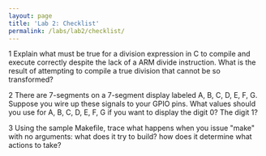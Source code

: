 ```yaml
---
layout: page
title: 'Lab 2: Checklist'
permalink: /labs/lab2/checklist/
---
```


1 Explain what must be true for a division expression in C to compile 
and execute correctly despite the lack of a ARM divide instruction. What
is the result of attempting to compile a true division that cannot be
so transformed? 

2 There are 7-segments on a 7-segment display labeled
A, B, C, D, E, F, G.
Suppose you wire up these signals to your GPIO pins.
What values should you use for
A, B, C, D, E, F, G
if you want to display the digit 0?
The digit 1?

3 Using the sample Makefile, trace what happens when you issue "make" 
with no arguments: what does it try to build? how does it determine
what actions to take?

